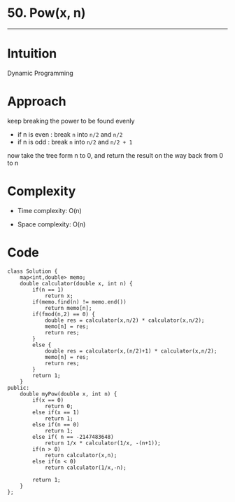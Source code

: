 # 50. Pow(x, n)
---

# Intuition
Dynamic Programming

# Approach
keep breaking the power to be found evenly
- if n is even : break ```n``` into ```n/2``` and ```n/2```
- if n is odd : break ```n``` into ```n/2``` and ```n/2 + 1```

now take the tree form n to 0, and return the result on the way back from 0 to n

# Complexity
- Time complexity: O(n)

- Space complexity: O(n)

# Code
```
class Solution {
    map<int,double> memo;
    double calculator(double x, int n) {
        if(n == 1)
            return x;
        if(memo.find(n) != memo.end())
            return memo[n];
        if(fmod(n,2) == 0) {
            double res = calculator(x,n/2) * calculator(x,n/2);
            memo[n] = res;
            return res;
        }
        else {
            double res = calculator(x,(n/2)+1) * calculator(x,n/2);
            memo[n] = res;
            return res;
        }
        return 1;
    }
public:
    double myPow(double x, int n) {
        if(x == 0)
            return 0;
        else if(x == 1)
            return 1;
        else if(n == 0)
            return 1;
        else if( n == -2147483648)
            return 1/x * calculator(1/x, -(n+1));
        if(n > 0)
            return calculator(x,n);
        else if(n < 0)
            return calculator(1/x,-n);

        return 1;
    }
};

```